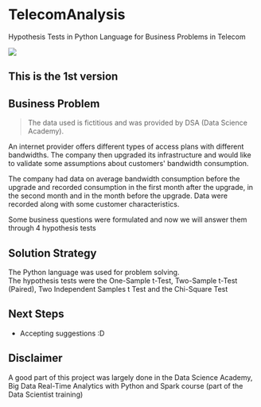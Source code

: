 # TelecomAnalysis
Hypothesis Tests in Python Language for Business Problems in Telecom

<img align="center" src=https://user-images.githubusercontent.com/111542025/231279925-f4c954bb-5d3f-4179-bb42-aaa7d6855c24.jpg>

## This is the 1st version

## Business Problem
> The data used is fictitious and was provided by DSA (Data Science Academy).

An internet provider offers different types of access plans with different bandwidths. The company then upgraded its infrastructure and would like to validate some assumptions about customers' bandwidth consumption.<br>

The company had data on average bandwidth consumption before the upgrade and recorded consumption in the first month after the upgrade, in the second month and in the month before the upgrade. Data were recorded along with some customer characteristics.<br>

Some business questions were formulated and now we will answer them through 4 hypothesis tests


## Solution Strategy
The Python language was used for problem solving. <br>
The hypothesis tests were the One-Sample t-Test, Two-Sample t-Test (Paired), Two Independent Samples t Test and the Chi-Square Test

## Next Steps
* Accepting suggestions :D


## Disclaimer
A good part of this project was largely done in the Data Science Academy, Big Data Real-Time Analytics with Python and Spark course (part of the Data Scientist training)
